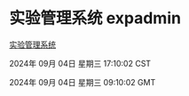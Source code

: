 # 实验管理系统 expadmin
[实验管理系统](http://219.139.196.164:56808/expadmin-782313d2-e1b1-4ea7-932e-3a55e6a1a4d0/)

2024年 09月 04日 星期三 17:10:02 CST

2024年 09月 04日 星期三 09:10:02 GMT
